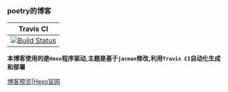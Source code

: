 ### poetry的博客

|Travis CI|
|:-------:|
|[![Build Status](https://travis-ci.org/poetries/poetries.github.io.svg?branch=dev)](https://travis-ci.org/poetries/poetries.github.io)|

**本博客使用的是`Hexo`程序驱动,主题是基于`jacman`修改,利用`Travis CI`自动化生成和部署**

[博客预览](poetries.github.io)|[Hexo官网](https://hexo.io)


